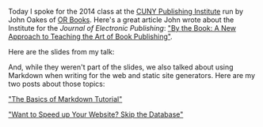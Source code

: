 Today I spoke for the 2014 class at the [CUNY Publishing Institute](http://cpi.journalism.cuny.edu/) run by John Oakes of [OR Books](http://orbooks.com/). Here's a great article John wrote about the Institute for the _Journal of Electronic Publishing_: ["By the Book: A New Approach to Teaching the Art of Book Publishing"](http://quod.lib.umich.edu/j/jep/3336451.0017.208/--by-the-book-a-new-approach-to-teaching-the-art-of-book?rgn=main;view=fulltext).

Here are the slides from my talk:

<script async class="speakerdeck-embed" data-id="4e2abb40ceff0131a8cd564ad4407ede" data-ratio="1.33333333333333" src="//speakerdeck.com/assets/embed.js"></script>

And, while they weren't part of the slides, we also talked about using Markdown when writing for the web and static site generators. Here are my two posts about those topics:

["The Basics of Markdown Tutorial"](http://www.budparr.com/article/2014/03/09/markdown-tutorial/)

["Want to Speed up Your Website? Skip the Database"](http://www.budparr.com/article/2014/03/06/static-site-generators-introduction/)

